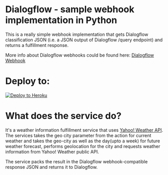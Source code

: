 # Dialogflow - sample webhook implementation in Python

This is a really simple webhook implementation that gets Dialogflow classification JSON (i.e. a JSON output of Dialogflow /query endpoint) and returns a fulfillment response.

More info about Dialogflow webhooks could be found here:
[Dialogflow Webhook](https://dialogflow.com/docs/fulfillment)

# Deploy to:
[![Deploy to Heroku](https://www.herokucdn.com/deploy/button.svg)](https://heroku.com/deploy)

# What does the service do?
It's a weather information fulfillment service that uses [Yahoo! Weather API](https://developer.yahoo.com/weather/).
The services takes the geo city parameter from the action for current weather and takes the geo-city as well as the day(upto a week) for future weather forecast, performs geolocation for the city and requests weather information from Yahoo! Weather public API.

The service packs the result in the Dialogflow webhook-compatible response JSON and returns it to Dialogflow.

